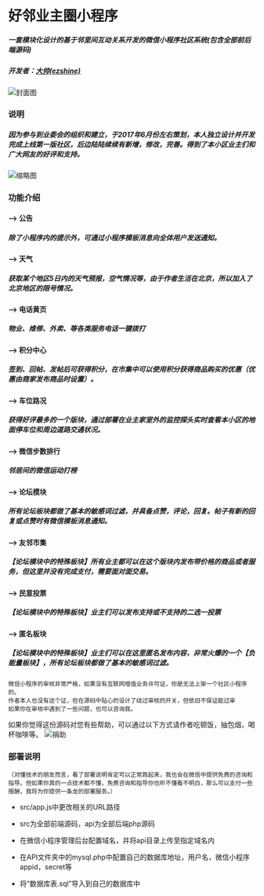 好邻业主圈小程序
=============
##### 一套模块化设计的基于邻里间互动关系开发的微信小程序社区系统(包含全部前后端源码)
##### 开发者：[大帅(ezshine)](https://www.zhihu.com/people/ezshine) 

![封面图](https://github.com/ezshine/community-mini-program/blob/master/thumb.jpg)

### 说明
##### 因为参与到业委会的组织和建立，于2017年6月份左右策划，本人独立设计并开发完成上线第一版社区，后边陆陆续续有新增，修改，完善。得到了本小区业主们和广大网友的好评和支持。		

![缩略图](https://github.com/ezshine/community-mini-program/blob/master/thumbs.jpg)
### 功能介绍

#### --> 公告
##### 除了小程序内的提示外，可通过小程序模板消息向全体用户发送通知。

#### --> 天气
##### 获取某个地区5日内的天气预报，空气情况等，由于作者生活在北京，所以加入了北京地区的限号情况。

#### --> 电话黄页
##### 物业、维修、外卖、等各类服务电话一键拨打

#### --> 积分中心
##### 签到、回帖、发帖后可获得积分，在市集中可以使用积分获得商品购买的优惠（优惠由商家发布商品时设置）。

#### --> 车位路况
##### 获得好评最多的一个版块，通过部署在业主家室外的监控探头实时查看本小区的地面停车位和周边道路交通状况。

#### --> 微信步数排行
##### 邻居间的微信运动打榜

#### --> 论坛模块
##### 所有论坛板块都做了基本的敏感词过滤，并具备点赞，评论，回复。帖子有新的回复或点赞时有微信模板消息通知。

#### --> 友邻市集
##### 【论坛模块中的特殊板块】所有业主都可以在这个版块内发布带价格的商品或者服务，但这里并没有完成支付，需要面对面交易。

#### --> 民意投票
##### 【论坛模块中的特殊板块】业主们可以发布支持或不支持的二选一投票

#### --> 匿名板块
##### 【论坛模块中的特殊板块】业主们可以在这里匿名发布内容，非常火爆的一个【负能量板块】，所有论坛板块都做了基本的敏感词过滤。


	微信小程序的审核非常严格，如果没有互联网增值业务许可证，你是无法上架一个社区小程序的。
	作者本人也没有这个证，但在源码中贴心的设计了绕过审核的开关，但依旧不保证能过审
	如果你在审核中遇到了一些问题，也可以咨询我。		

如果你觉得这份源码对您有些帮助，可以通过以下方式请作者吃顿饭，抽包烟，喝杯咖啡等。
![捐助](https://github.com/ezshine/community-mini-program/blob/master/donate.jpg)


### 部署说明
	（对懂技术的朋友而言，看了部署说明肯定可以正常跑起来，我也会在微信中提供免费的咨询和指导。但如果你真的一点技术都不懂，免费咨询和指导你也听不懂看不明白，那么可以支付一些报酬，我将为你提供一条龙的部署服务。）

* src/app.js中更改相关的URL路径
* src为全部前端源码，api为全部后端php源码

* 在微信小程序管理后台配置域名，并将api目录上传至指定域名内
* 在API文件夹中的mysql.php中配置自己的数据库地址，用户名，微信小程序appid，secret等
* 将“数据库表.sql”导入到自己的数据库中



